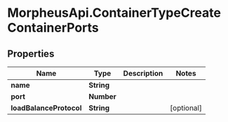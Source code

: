 # MorpheusApi.ContainerTypeCreateContainerPorts

## Properties

Name | Type | Description | Notes
------------ | ------------- | ------------- | -------------
**name** | **String** |  | 
**port** | **Number** |  | 
**loadBalanceProtocol** | **String** |  | [optional] 


